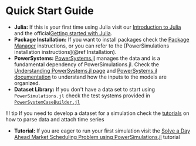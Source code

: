 # Quick Start Guide

* **Julia:** If this is your first time using Julia visit our [Introduction to Julia](https://nrel-sienna.github.io/SIIP-Tutorial/fundamentals/introduction-to-julia/) and the official[Getting started with Julia](https://julialang.org/learning/).
* **Package Installation:** If you want to install packages check the [Package Manager](https://pkgdocs.julialang.org/v1/environments/) instructions, or you can refer to the [PowerSimulations installation instructions](@ref Installation).
* **PowerSystems:** [PowerSystems.jl](https://github.com/nrel-sienna/PowerSystems.jl) manages the data and is a fundamental dependency of PowerSimulations.jl. Check the [Understanding PowerSystems.jl page](https://nrel-sienna.github.io/SIIP-Tutorial/how-to/understanding-powersystems-components/) and [PowerSystems.jl documentation](https://nrel-sienna.github.io/PowerSystems.jl/stable/) to understand how the inputs to the models are organized.
* **Dataset Library:** If you don't have a data set to start using `PowerSimulations.jl` check the test systems provided in [`PowerSystemCaseBuilder.jl`](https://nrel-sienna.github.io/SIIP-Tutorial/how-to/power-system-case-builder/)

!!! tip
    If you need to develop a dataset for a simulation check the [tutorials](https://nrel-sienna.github.io/SIIP-Tutorial/) on how to parse data and attach time series

* **Tutorial:** If you are eager to run your first simulation visit the [Solve a Day Ahead Market Scheduling Problem using PowerSimulations.jl](https://nrel-sienna.github.io/SIIP-Tutorial/fundamentals/day-ahead-market/) tutorial
